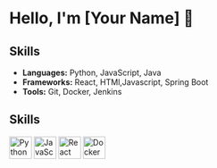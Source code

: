 # Hello, I'm [Your Name] 👋

## Skills
- **Languages:** Python, JavaScript, Java
- **Frameworks:** React, HTMl,Javascript, Spring Boot
- **Tools:** Git, Docker, Jenkins
## Skills
<img src="https://cdn.jsdelivr.net/gh/devicons/devicon/icons/python/python-original.svg" alt="Python" width="40" height="40"/>
<img src="https://cdn.jsdelivr.net/gh/devicons/devicon/icons/javascript/javascript-original.svg" alt="JavaScript" width="40" height="40"/>
<img src="https://cdn.jsdelivr.net/gh/devicons/devicon/icons/react/react-original.svg" alt="React" width="40" height="40"/>
<img src="https://cdn.jsdelivr.net/gh/devicons/devicon/icons/docker/docker-original.svg" alt="Docker" width="40" height="40"/>

<!---
1453salih/1453salih is a ✨ special ✨ repository because its `README.md` (this file) appears on your GitHub profile.
You can click the Preview link to take a look at your changes.
--->
